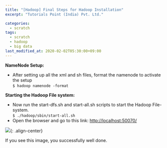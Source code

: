 ```yaml
---
title: "[Hadoop] Final Steps for Hadoop Installation"
excerpt: "Tutorials Point (India) Pvt. Ltd."

categories:
  - scratch
tags:
  - scratch
  - hadoop
  - big data
last_modified_at: 2020-02-02T05:30:00+09:00
---
```


**NameNode Setup:**
  - After setting up all the xml and sh files, format the namenode to activate the setup  
  `$ hadoop namenode -format`  

**Starting the Hadoop File system:**  
  - Now run the start-dfs.sh and start-all.sh scripts to start the Hadoop File-system.  
  `$ ./hadoop/sbin/start-all.sh`  
  - Open the browser and go to this link: <http://localhost:50070/>  


![](https://eliotjang.github.io/assets/images/hadoop/virtualbox/localhost.png){: .align-center}  

If you see this image, you successfully well done.  
